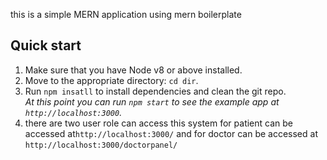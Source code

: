 this is a simple MERN application using mern boilerplate

## Quick start

1.  Make sure that you have Node v8 or above installed.
2.  Move to the appropriate directory: `cd dir`.<br />
3.  Run `npm insatll` to install dependencies and clean the git repo.<br />
    _At this point you can run `npm start` to see the example app at `http://localhost:3000`._
4. there are two user role can access this system for patient can be accessed at`http://localhost:3000/` and for doctor can be accessed at `http://localhost:3000/doctorpanel/`
